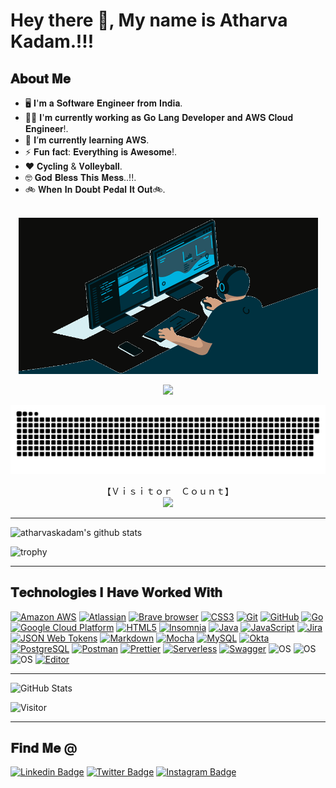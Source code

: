 # Hey there 👋, My name is Atharva Kadam.!!!

## 𝐀𝐛𝐨𝐮𝐭 𝐌𝐞

- 🖥️ 𝐈'𝐦 𝐚 𝐒𝐨𝐟𝐭𝐰𝐚𝐫𝐞 𝐄𝐧𝐠𝐢𝐧𝐞𝐞𝐫 𝐟𝐫𝐨𝐦 𝐈𝐧𝐝𝐢𝐚.
- 👨‍💻 𝐈'𝐦 𝐜𝐮𝐫𝐫𝐞𝐧𝐭𝐥𝐲 𝐰𝐨𝐫𝐤𝐢𝐧𝐠 𝐚𝐬 𝐆𝐨 𝐋𝐚𝐧𝐠 𝐃𝐞𝐯𝐞𝐥𝐨𝐩𝐞𝐫 𝐚𝐧𝐝 𝐀𝐖𝐒 𝐂𝐥𝐨𝐮𝐝 𝐄𝐧𝐠𝐢𝐧𝐞𝐞𝐫!.
- 🌱 𝐈’𝐦 𝐜𝐮𝐫𝐫𝐞𝐧𝐭𝐥𝐲 𝐥𝐞𝐚𝐫𝐧𝐢𝐧𝐠 𝐀𝐖𝐒.
- ⚡ 𝐅𝐮𝐧 𝐟𝐚𝐜𝐭: 𝐄𝐯𝐞𝐫𝐲𝐭𝐡𝐢𝐧𝐠 𝐢𝐬 𝐀𝐰𝐞𝐬𝐨𝐦𝐞!.
- ❤️ 𝐂𝐲𝐜𝐥𝐢𝐧𝐠 & 𝐕𝐨𝐥𝐥𝐞𝐲𝐛𝐚𝐥𝐥.
- 🤓 𝐆𝐨𝐝 𝐁𝐥𝐞𝐬𝐬 𝐓𝐡𝐢𝐬 𝐌𝐞𝐬𝐬..!!.
- 🚲 𝐖𝐡𝐞𝐧 𝐈𝐧 𝐃𝐨𝐮𝐛𝐭 𝐏𝐞𝐝𝐚𝐥 𝐈𝐭 𝐎𝐮𝐭🚲.

<p align="center">
<br>
<img alt="Coder GIF" height=250 width=479 src="https://raw.githubusercontent.com/Potential17/Potential17/master/user%20(2).gif" />
</p>

<p align="center">
    <img src="https://repository-images.githubusercontent.com/462900780/0a10af70-6cbf-46df-9071-0ff586a3b1d6"/>
</p>



![Contributions](./contributions.svg)

<p align="center">
  【Ｖｉｓｉｔｏｒ　Ｃｏｕｎｔ】<br>
  <img src="https://profile-counter.glitch.me/atharvaskadam/count.svg"/>
</p>

---

![atharvaskadam's github stats](https://github-readme-stats-git-masterrstaa-rickstaa.vercel.app/api?username=atharvaskadam&&show_icons=true&theme=dark)

![trophy](https://github-profile-trophy.vercel.app/?username=atharvaskadam&theme=gruvbox&no-frame=false&row=2&&margin-w=20&no-bg=false)

---

## 𝐓𝐞𝐜𝐡𝐧𝐨𝐥𝐨𝐠𝐢𝐞𝐬 𝐈 𝐇𝐚𝐯𝐞 𝐖𝐨𝐫𝐤𝐞𝐝 𝐖𝐢𝐭𝐡

[![Amazon AWS](https://img.shields.io/badge/Amazon%20AWS-%23F7DF1C?style=for-the-badge&logo=amazon-aws&logoColor=000000)](https://aws.amazon.com/)
[![Atlassian](https://img.shields.io/badge/Atlassian-0052CC?style=for-the-badge&logo=atlassian&logoColor=white)](https://www.atlassian.com/)
[![Brave browser](https://img.shields.io/badge/-Brave_Browser-FB542B?style=for-the-badge&logo=brave&logoColor=white)](https://brave.com/)
[![CSS3](https://img.shields.io/badge/-CSS3-%231572B6?style=for-the-badge&logo=css3)](https://developer.mozilla.org/en-US/docs/Web/CSS)
[![Git](https://img.shields.io/badge/-Git-black?style=for-the-badge&logo=git)](https://git-scm.com/)
[![GitHub](https://img.shields.io/badge/-GitHub-181717?style=for-the-badge&logo=github)](https://github.com/atharvaskadam)
[![Go](https://img.shields.io/badge/Go-00ADD8?style=for-the-badge&logo=go&logoColor=white)](https://go.dev/)
[![Google Cloud Platform](https://img.shields.io/badge/-Google_Cloud_Platform-1a73e8?style=for-the-badge&logo=google-cloud&logoColor=white)](https://cloud.google.com/)
[![HTML5](https://img.shields.io/badge/-HTML5-%23E44D27?style=for-the-badge&logo=html5&logoColor=ffffff)](https://developer.mozilla.org/en-US/docs/Glossary/HTML5)
[![Insomnia](https://img.shields.io/badge/-Insomnia-5849BE?style=for-the-badge&logo=insomnia&logoColor=white)](https://insomnia.rest/)
[![Java](https://img.shields.io/badge/-java-E34A86?style=for-the-badge&logo=java)](https://www.java.com/en/)
[![JavaScript](https://img.shields.io/badge/-JavaScript-%23F7DF1C?style=for-the-badge&logo=javascript&logoColor=000000&labelColor=%23F7DF1C&color=%23FFCE5A)](https://www.javascript.com/)
[![Jira](https://img.shields.io/badge/Jira-0052CC?style=for-the-badge&logo=jira&logoColor=white)](https://www.atlassian.com/software/jira)
[![JSON Web Tokens](https://img.shields.io/badge/JSON%20Web%20Tokens-000000?style=for-the-badge&logo=json-web-tokens&logoColor=white)](https://jwt.io/)
[![Markdown](https://img.shields.io/badge/Markdown-000000?style=for-the-badge&logo=markdown&logoColor=white)](https://www.markdownguide.org/)
[![Mocha](https://img.shields.io/badge/Mocha-8D6748?style=for-the-badge&logo=mocha&logoColor=white)](https://mochajs.org/)
[![MySQL](https://img.shields.io/badge/MySQL-4479A1?style=for-the-badge&logo=mysql&logoColor=white)](https://www.mysql.com/)
[![Okta](https://img.shields.io/badge/Okta-007DC1?style=for-the-badge&logo=okta&logoColor=white)](https://www.okta.com/)
[![PostgreSQL](https://img.shields.io/badge/-PostgreSQL-336791?style=for-the-badge&logo=postgresql&logoColor=white)](https://www.postgresql.org/)
[![Postman](https://img.shields.io/badge/Postman-FF6C37?style=for-the-badge&logo=postman&logoColor=white)](https://www.postman.com/)
[![Prettier](https://img.shields.io/badge/-Prettier-F7B93E?style=for-the-badge&logo=prettier&logoColor=black)](https://prettier.io/)
[![Serverless](https://img.shields.io/badge/Serverless-FD5750?style=for-the-badge&logo=serverless&logoColor=white)](https://www.serverless.com/)
[![Swagger](https://img.shields.io/badge/Swagger-85EA2D?style=for-the-badge&logo=swagger&logoColor=black)](https://swagger.io/)
![OS](https://img.shields.io/badge/OS-Windows-informational?style=for-the-badge&logo=windows&logoColor=white)
![OS](https://img.shields.io/badge/OS-macOS-informational?style=for-the-badge&logo=apple&logoColor=white)
![OS](https://img.shields.io/badge/OS-Linux-informational?style=for-the-badge&logo=linux&logoColor=white)
[![Editor](https://img.shields.io/badge/Editor-VSCode-blue?style=for-the-badge&logo=visual-studio-code&logoColor=white)](https://code.visualstudio.com/)

---

![GitHub Stats](https://github-readme-streak-stats.herokuapp.com/?user=atharvaskadam&theme=highcontrast)

![Visitor](https://visitor-badge.glitch.me/badge?page_id=atharvaskadam.atharvaskadam)

---

## 𝐅𝐢𝐧𝐝 𝐌𝐞 @

[![Linkedin Badge](https://img.shields.io/badge/-atharva--kadam--93a567237-blue?style=for-the-badge&logo=Linkedin&logoColor=white&link=https://www.linkedin.com/in/atharva-kadam-93a567237/)](https://www.linkedin.com/in/atharva-kadam-93a567237)
[![Twitter Badge](https://img.shields.io/badge/-_ASK_04_-blue?style=for-the-badge&logo=twitter&logoColor=white)](https://twitter.com/_ASK_04_)
[![Instagram Badge](https://img.shields.io/badge/-its_ask_04-red?style=for-the-badge&logo=instagram&logoColor=white)](https://www.instagram.com/its_ask_04/)
